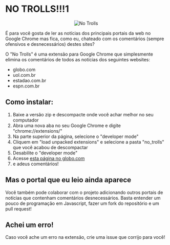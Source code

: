 # NO TROLLS!!!1

<p align="center">
  <img src="http://cdn.memegenerator.net/instances/250x250/31056298.jpg" alt="No Trolls" title="No Trolls" />
</p>

É para você gosta de ler as notícias dos principais portais da web no Google Chrome mas fica, como eu, chateado com os comentários (sempre ofensivos e desnecessários) destes sites?

O "No Trolls" é uma extensão para Google Chrome que simplesmente elimina os comentários de todos as notícias dos seguintes websites:

* globo.com
* uol.com.br
* estadao.com.br
* espn.com.br

## Como instalar:

1.  Baixe a versão zip e descompacte onde você achar melhor no seu computador
2.  Abra uma nova aba no seu Google Chrome e digite "chrome://extensions/"
3.  Na parte superior da página, selecione o "developer mode"
4.  Cliquem em "load unpacked extensions" e selecione a pasta "no_trolls" que você acabou de descompactar
5.  Desabilite o "developer mode"
6.  Acesse [esta página no globo.com](http://g1.globo.com/politica/noticia/2013/02/eleito-com-56-votos-renan-calheiros-volta-ao-comando-do-senado.html)
7.  e adeus comentários!

## Mas o portal que eu leio ainda aparece

Você também pode colaborar com o projeto adicionando outros portais de notícias que contenham comentários desnecessários. Basta entender um pouco de programação em Javascript, fazer um fork do repositório e um pull request!

## Achei um erro!

Caso você ache um erro na extensão, crie uma issue que corrijo para você!